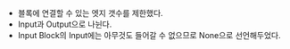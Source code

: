 - 블록에 연결할 수 있는 엣지 갯수를 제한했다. 
- Input과 Output으로 나뉜다.
- Input Block의 Input에는 아무것도 들어갈 수 없으므로 None으로 선언해두었다.
